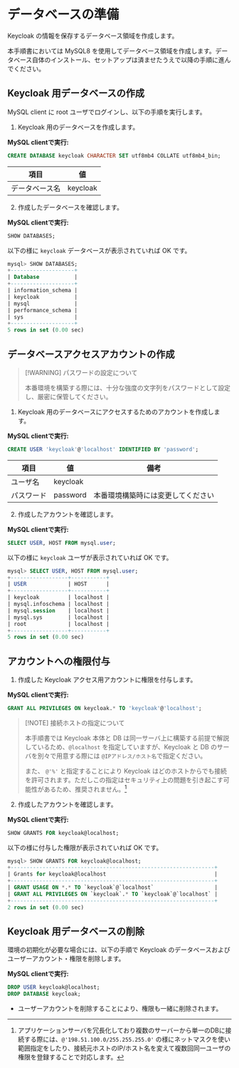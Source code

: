 # データベースの準備

Keycloak の情報を保存するデータベース領域を作成します。

本手順書においては MySQL8 を使用してデータベース領域を作成します。データベース自体のインストール、セットアップは済ませたうえで以降の手順に進んでください。

## Keycloak 用データベースの作成

MySQL client に root ユーザでログインし、以下の手順を実行します。

1.  Keycloak 用のデータベースを作成します。

**MySQL clientで実行:**
```sql
CREATE DATABASE keycloak CHARACTER SET utf8mb4 COLLATE utf8mb4_bin;
```

| 項目           | 値       |
| -------------- | -------- |
| データベース名 | keycloak |

2.  作成したデータベースを確認します。

**MySQL clientで実行:**
```sql
SHOW DATABASES;
```

以下の様に `keycloak` データベースが表示されていれば OK です。

```sql
mysql> SHOW DATABASES;
+--------------------+
| Database           |
+--------------------+
| information_schema |
| keycloak           |
| mysql              |
| performance_schema |
| sys                |
+--------------------+
5 rows in set (0.00 sec)
```

## データベースアクセスアカウントの作成

> [!WARNING] パスワードの設定について
>
 >   本番環境を構築する際には、十分な強度の文字列をパスワードとして設定し、厳密に保管してください。

1.  Keycloak 用のデータベースにアクセスするためのアカウントを作成します。

**MySQL clientで実行:**
```sql
CREATE USER 'keycloak'@'localhost' IDENTIFIED BY 'password';
```

| 項目       | 値       | 備考                               |
| ---------- | -------- | ---------------------------------- |
| ユーザ名   | keycloak |                                    |
| パスワード | password | 本番環境構築時には変更してください |


2.  作成したアカウントを確認します。

**MySQL clientで実行:**
```sql
SELECT USER, HOST FROM mysql.user;
```

以下の様に `keycloak` ユーザが表示されていれば OK です。

```sql
mysql> SELECT USER, HOST FROM mysql.user;
+------------------+-----------+
| USER             | HOST      |
+------------------+-----------+
| keycloak         | localhost |
| mysql.infoschema | localhost |
| mysql.session    | localhost |
| mysql.sys        | localhost |
| root             | localhost |
+------------------+-----------+
5 rows in set (0.00 sec)
```

## アカウントへの権限付与

1.  作成した Keycloak アクセス用アカウントに権限を付与します。

**MySQL clientで実行:**
```sql
GRANT ALL PRIVILEGES ON keycloak.* TO 'keycloak'@'localhost';
```

> [!NOTE] 接続ホストの指定について
>
>本手順書では Keycloak 本体と DB は同一サーバ上に構築する前提で解説しているため、`@localhost` を指定していますが、Keycloak と DB のサーバを別々で用意する際には `@IPアドレス/ホスト名`で指定ください。
>
> また、 `@'%'` と指定することにより Keycloak はどのホストからでも接続を許可されます。ただしこの指定はセキュリティ上の問題を引き起こす可能性があるため、推奨されません。[^1]

[^1]: アプリケーションサーバを冗長化しており複数のサーバーから単一のDBに接続する際には、`@'198.51.100.0/255.255.255.0'` の様にネットマスクを使い範囲指定をしたり、接続元ホストのIP/ホスト名を変えて複数回同一ユーザの権限を登録することで対応します。


2.  作成したアカウントを確認します。

**MySQL clientで実行:**
```sql
SHOW GRANTS FOR keycloak@localhost;
```

以下の様に付与した権限が表示されていれば OK です。

```sql
mysql> SHOW GRANTS FOR keycloak@localhost;
+----------------------------------------------------------------+
| Grants for keycloak@localhost                                  |
+----------------------------------------------------------------+
| GRANT USAGE ON *.* TO `keycloak`@`localhost`                   |
| GRANT ALL PRIVILEGES ON `keycloak`.* TO `keycloak`@`localhost` |
+----------------------------------------------------------------+
2 rows in set (0.00 sec)
```

## Keycloak 用データベースの削除

環境の初期化が必要な場合には、以下の手順で Keycloak のデータベースおよびユーザーアカウント・権限を削除します。

**MySQL clientで実行:**
```sql
DROP USER keycloak@localhost;
DROP DATABASE keycloak;
```

- ユーザーアカウントを削除することにより、権限も一緒に削除されます。
